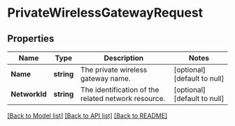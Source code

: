 # PrivateWirelessGatewayRequest

## Properties
Name | Type | Description | Notes
------------ | ------------- | ------------- | -------------
**Name** | **string** | The private wireless gateway name. | [optional] [default to null]
**NetworkId** | **string** | The identification of the related network resource. | [optional] [default to null]

[[Back to Model list]](../README.md#documentation-for-models) [[Back to API list]](../README.md#documentation-for-api-endpoints) [[Back to README]](../README.md)


